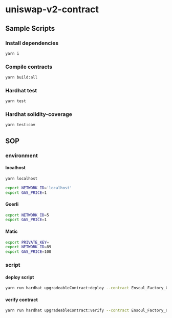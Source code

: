 # uniswap-v2-contract

## Sample Scripts
### Install dependencies
```bash
yarn i
```

### Compile contracts
```bash
yarn build:all
```

### Hardhat test
```bash
yarn test 
```

### Hardhat solidity-coverage
```bash
yarn test:cov
```

## SOP
### environment
#### localhost 
``` bash
yarn localhost

export NETWORK_ID='localhost'
export GAS_PRICE=1
```

#### Goerli
``` bash
export NETWORK_ID=5
export GAS_PRICE=1
```

#### Matic
``` bash
export PRIVATE_KEY=
export NETWORK_ID=89
export GAS_PRICE=100
```

### script

#### deploy script
```bash
yarn run hardhat upgradeableContract:deploy --contract Ensoul_Factory_Upgradeable --gas-price $GAS_PRICE --args [] --network $NETWORK_ID
```

#### verify contract
```bash
yarn run hardhat upgradeableContract:verify --contract Ensoul_Factory_Upgradeable --args [] --network $NETWORK_ID
```